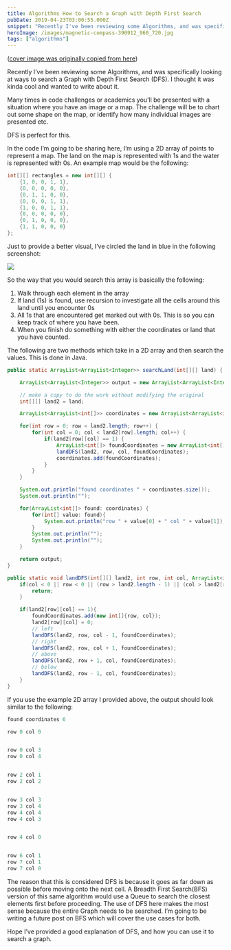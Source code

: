 ```yaml
---
title: Algorithms How to Search a Graph with Depth First Search
pubDate: 2019-04-23T03:00:55.000Z
snippet: "Recently I've been reviewing some Algorithms, and was specifically looking at ways to search a Graph with Depth First Search (DFS). I thought it was  kinda cool and wanted to"
heroImage: /images/magnetic-compass-390912_960_720.jpg
tags: ["algorithms"]
---
```


([cover image was originally copied from here](https://pixabay.com/photos/magnetic-compass-navigation-390912/))

Recently I’ve been reviewing some Algorithms, and was specifically looking at ways to search a Graph with Depth First Search (DFS). I thought it was kinda cool and wanted to write about it.

Many times in code challenges or academics you’ll be presented with a situation where you have an image or a map. The challenge will be to chart out some shape on the map, or identify how many individual images are presented etc.

DFS is perfect for this.

In the code I’m going to be sharing here, I’m using a 2D array of points to represent a map. The land on the map is represented with 1s and the water is represented with 0s. An example map would be the following:

```java
int[][] rectangles = new int[][] {
    {1, 0, 0, 1, 1},
    {0, 0, 0, 0, 0},
    {0, 1, 1, 0, 0},
    {0, 0, 0, 1, 1},
    {1, 0, 0, 1, 1},
    {0, 0, 0, 0, 0},
    {0, 1, 0, 0, 0},
    {1, 1, 0, 0, 0}
};
```

Just to provide a better visual, I’ve circled the land in blue in the following screenshot:

![](/images/screen-shot-2019-04-22-at-10.46.54-pm.png)

So the way that you would search this array is basically the following:

1.  Walk through each element in the array
2.  If land (1s) is found, use recursion to investigate all the cells around this land until you encounter 0s
3.  All 1s that are encountered get marked out with 0s. This is so you can keep track of where you have been.
4.  When you finish do something with either the coordinates or land that you have counted.

The following are two methods which take in a 2D array and then search the values. This is done in Java.

```java
public static ArrayList<ArrayList<Integer>> searchLand(int[][] land) {

    ArrayList<ArrayList<Integer>> output = new ArrayList<ArrayList<Integer>>();

    // make a copy to do the work without modifying the original
    int[][] land2 = land;

    ArrayList<ArrayList<int[]>> coordinates = new ArrayList<ArrayList<int[]>>();

    for(int row = 0; row < land2.length; row++) {
        for(int col = 0; col < land2[row].length; col++) {
            if(land2[row][col] == 1) {
                ArrayList<int[]> foundCoordinates = new ArrayList<int[]>();
                landDFS(land2, row, col, foundCoordinates);
                coordinates.add(foundCoordinates);
            }
        }
    }

    System.out.println("found coordinates " + coordinates.size());
    System.out.println("");

    for(ArrayList<int[]> found: coordinates) {
        for(int[] value: found){
            System.out.println("row " + value[0] + " col " + value[1]);
        }
        System.out.println("");
        System.out.println("");
    }

    return output;
}

public static void landDFS(int[][] land2, int row, int col, ArrayList<int[]> foundCoordinates) {
    if(col < 0 || row < 0 || (row > land2.length - 1) || (col > land2[row].length - 1)) {
        return;
    }

    if(land2[row][col] == 1){
        foundCoordinates.add(new int[]{row, col});
        land2[row][col] = 0;
        // left
        landDFS(land2, row, col - 1, foundCoordinates);
        // right
        landDFS(land2, row, col + 1, foundCoordinates);
        // above
        landDFS(land2, row + 1, col, foundCoordinates);
        // below
        landDFS(land2, row - 1, col, foundCoordinates);
    }
}
```

If you use the example 2D array I provided above, the output should look similar to the following:

```java
found coordinates 6

row 0 col 0


row 0 col 3
row 0 col 4


row 2 col 1
row 2 col 2


row 3 col 3
row 3 col 4
row 4 col 4
row 4 col 3


row 4 col 0


row 6 col 1
row 7 col 1
row 7 col 0
```

The reason that this is considered DFS is because it goes as far down as possible before moving onto the next cell. A Breadth First Search(BFS) version of this same algorithm would use a Queue to search the closest elements first before proceeding. The use of DFS here makes the most sense because the entire Graph needs to be searched. I’m going to be writing a future post on BFS which will cover the use cases for both.

Hope I’ve provided a good explanation of DFS, and how you can use it to search a graph.
